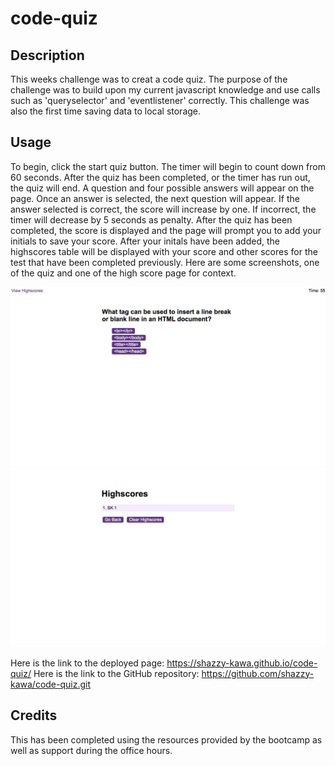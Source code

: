 # code-quiz
## Description

This weeks challenge was to creat a code quiz. The purpose of the challenge was to build upon my current javascript knowledge and use calls such as 'queryselector' and 'eventlistener' correctly. This challenge was also the first time saving data to local storage. 

## Usage

To begin, click the start quiz button. The timer will begin to count down from 60 seconds. After the quiz has been completed, or the timer has run out, the quiz will end. A question and four possible answers will appear on the page. Once an answer is selected, the next question will appear. If the answer selected is correct, the score will increase by one. If incorrect, the timer will decrease by 5 seconds as penalty. After the quiz has been completed, the score is displayed and the page will prompt you to add your initials to save your score. After your initals have been added, the highscores table will be displayed with your score and other scores for the test that have been completed previously. 
Here are some screenshots, one of the quiz and one of the high score page for context.

![alt text](assets/images/quizscreenshot.png)
![alt text](assets/images/highscores.png)

Here is the link to the deployed page: https://shazzy-kawa.github.io/code-quiz/
Here is the link to the GitHub repository: https://github.com/shazzy-kawa/code-quiz.git

## Credits

This has been completed using the resources provided by the bootcamp as well as support during the office hours. 

